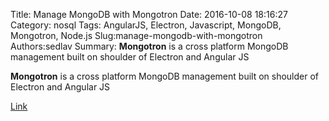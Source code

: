 Title: Manage MongoDB with Mongotron
Date: 2016-10-08 18:16:27
Category: nosql
Tags: AngularJS, Electron, Javascript, MongoDB, Mongotron, Node.js
Slug:manage-mongodb-with-mongotron
Authors:sedlav
Summary: **Mongotron** is a cross platform MongoDB management built on shoulder of Electron and Angular JS

**Mongotron** is a cross platform MongoDB management built on shoulder of Electron and Angular JS

[Link](http://mongotron.io/)
